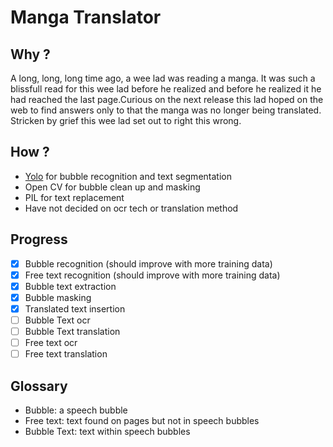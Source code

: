# Manga Translator
## Why ?
A long, long, long time ago, a wee lad was reading a manga. It was such a blissfull read for this wee lad before he realized and before he realized it he had reached the last page.Curious on the next release this lad hoped on the web to find answers only to that the manga was no longer being translated. Stricken by grief this wee lad set out to right this wrong.
## How ?
- [Yolo](https://github.com/ultralytics/ultralytics) for bubble recognition and text segmentation
- Open CV for bubble clean up and masking
- PIL for text replacement
- Have not decided on ocr tech or translation method
## Progress
- [x] Bubble recognition (should improve with more training data)
- [x] Free text recognition (should improve with more training data)
- [x] Bubble text extraction 
- [x] Bubble masking
- [x] Translated text insertion
- [ ] Bubble Text ocr
- [ ] Bubble Text translation
- [ ] Free text ocr
- [ ] Free text translation
## Glossary
- Bubble: a speech bubble
- Free text: text found on pages but not in speech bubbles
- Bubble Text: text within speech bubbles
